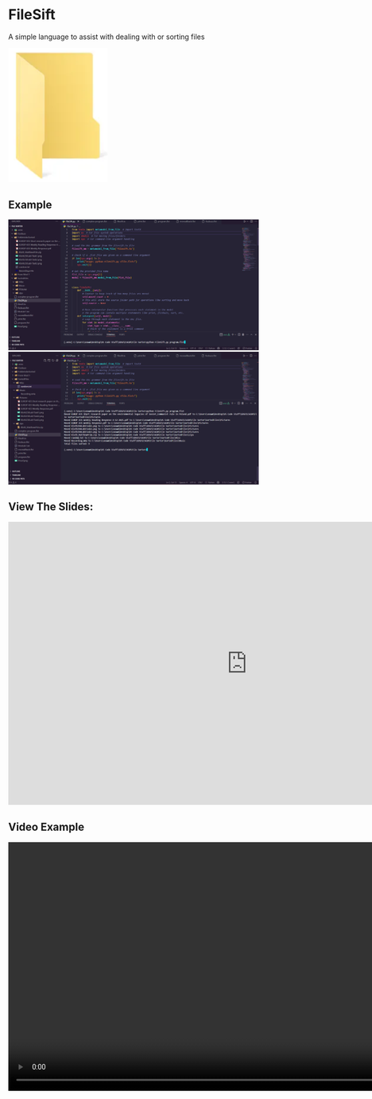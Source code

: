 # FileSift

A simple language to assist with dealing with or sorting files

<img src="docs/assets/Screenshot%202025-05-03%20160247.png" alt="Screenshot" width="200"/>

## Example

<img src="docs/assets/Screenshot ProgramflstBefore.png" alt="Screenshot" width="1000"/>
<img src="docs/assets/ProgramflstAfter.png" alt="Screenshot" width="1000"/>

## View The Slides:
<iframe src="https://docs.google.com/presentation/d/e/2PACX-1vQB96CV3sjGqoNEO43GI6c1CjNaFmDfuBdDDmKKqNibkx1i8G_a6knX_OcUBH6iOq7aKQ4kvR42B4E8/pubembed?start=false&loop=false&delayms=30000" frameborder="0" width="960" height="569" allowfullscreen="true" mozallowfullscreen="true" webkitallowfullscreen="true"></iframe>

## Video Example
<video width="1000" controls>
  <source src="docs/assets/video1440680598 - TrimEND.mp4" type="video/mp4">
  Your browser does not support the video tag.
</video>
